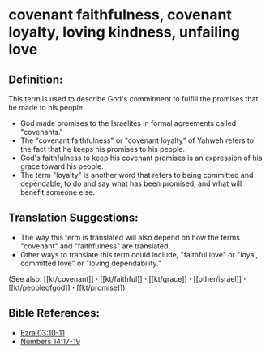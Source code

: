 # covenant faithfulness, covenant loyalty, loving kindness, unfailing love #

## Definition: ##

This term is used to describe God's commitment to fulfill the promises that he made to his people.

* God made promises to the Israelites in formal agreements called "covenants."
* The "covenant faithfulness" or "covenant loyalty" of Yahweh refers to the fact that he keeps his promises to his people. 
* God's faithfulness to keep his covenant promises is an expression of his grace toward his people. 
* The term "loyalty" is another word that refers to being committed and dependable, to do and say what has been promised, and what will benefit someone else.

## Translation Suggestions: ##

* The way this term is translated will also depend on how the terms "covenant" and "faithfulness" are translated.
* Other ways to translate this term could include, "faithful love" or "loyal, committed love" or "loving dependability."

(See also: [[kt/covenant]] **·** [[kt/faithful]] **·** [[kt/grace]] **·** [[other/israel]] **·** [[kt/peopleofgod]] **·** [[kt/promise]])

## Bible References: ##

* [Ezra 03:10-11](en/tn/ezr/help/03/10)
* [Numbers 14:17-19](en/tn/num/help/14/17)
